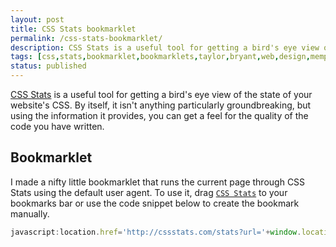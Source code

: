 ```yaml
---
layout: post
title: CSS Stats bookmarklet
permalink: /css-stats-bookmarklet/
description: CSS Stats is a useful tool for getting a bird's eye view of the state of your website's CSS. 
tags: [css,stats,bookmarklet,bookmarklets,taylor,bryant,web,design,memphis]
status: published
---
```


<a href="http://cssstats.com">CSS Stats</a> is a useful tool for getting a bird's eye view of the state of your website's CSS. By itself, it isn't anything particularly groundbreaking, but using the information it provides, you can get a feel for the quality of the code you have written.

## Bookmarklet
I made a nifty little bookmarklet that runs the current page through CSS Stats using the default user agent. To use it, drag <a href="javascript:location.href='http://cssstats.com/stats?url='+window.location.href+'&ua=Browser Default'" title="CSS Stats">`CSS Stats`</a> to your bookmarks bar or use the code snippet below to create the bookmark manually.

```javascript
javascript:location.href='http://cssstats.com/stats?url='+window.location.href+'&ua=Browser Default'
```